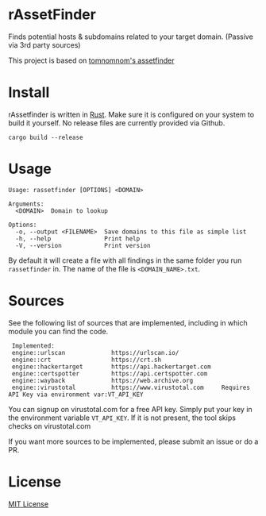# rAssetFinder

Finds potential hosts & subdomains related to your target domain. (Passive via 3rd party sources)

This project is based on [tomnomnom's assetfinder](https://github.com/tomnomnom/assetfinder)

# Install

rAssetfinder is written in [Rust](https://www.rust-lang.org/). Make sure it is configured on your system
to build it yourself. No release files are currently provided via Github.

```
cargo build --release
```

# Usage
```
Usage: rassetfinder [OPTIONS] <DOMAIN>

Arguments:
  <DOMAIN>  Domain to lookup

Options:
  -o, --output <FILENAME>  Save domains to this file as simple list
  -h, --help               Print help
  -V, --version            Print version
```

By default it will create a file with all findings in the same folder you run `rassetfinder` in. The name of the file is `<DOMAIN_NAME>.txt`.

# Sources

See the following list of sources that are implemented, including in which module you can find the code.
```
 Implemented:
 engine::urlscan             https://urlscan.io/
 engine::crt                 https://crt.sh
 engine::hackertarget        https://api.hackertarget.com
 engine::certspotter         https://api.certspotter.com
 engine::wayback             https://web.archive.org
 engine::virustotal          https://www.virustotal.com     Requires API Key via environment var:VT_API_KEY
```

You can signup on virustotal.com for a free API key. Simply put your key in the environment variable `VT_API_KEY`. If it is not present, the tool skips checks on virustotal.com

If you want more sources to be implemented, please submit an issue or do a PR.

# License
[MIT License](LICENSE)